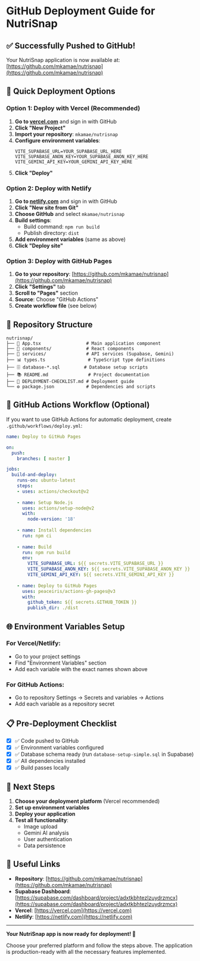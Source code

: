 # GitHub Deployment Guide for NutriSnap

## ✅ Successfully Pushed to GitHub!

Your NutriSnap application is now available at: [https://github.com/mkamae/nutrisnap](https://github.com/mkamae/nutrisnap)

## 🚀 Quick Deployment Options

### Option 1: Deploy with Vercel (Recommended)

1. **Go to [vercel.com](https://vercel.com)** and sign in with GitHub
2. **Click "New Project"**
3. **Import your repository**: `mkamae/nutrisnap`
4. **Configure environment variables**:
   ```env
   VITE_SUPABASE_URL=YOUR_SUPABASE_URL_HERE
   VITE_SUPABASE_ANON_KEY=YOUR_SUPABASE_ANON_KEY_HERE
   VITE_GEMINI_API_KEY=YOUR_GEMINI_API_KEY_HERE
   ```
5. **Click "Deploy"**

### Option 2: Deploy with Netlify

1. **Go to [netlify.com](https://netlify.com)** and sign in with GitHub
2. **Click "New site from Git"**
3. **Choose GitHub** and select `mkamae/nutrisnap`
4. **Build settings**:
   - Build command: `npm run build`
   - Publish directory: `dist`
5. **Add environment variables** (same as above)
6. **Click "Deploy site"**

### Option 3: Deploy with GitHub Pages

1. **Go to your repository**: [https://github.com/mkamae/nutrisnap](https://github.com/mkamae/nutrisnap)
2. **Click "Settings"** tab
3. **Scroll to "Pages"** section
4. **Source**: Choose "GitHub Actions"
5. **Create workflow file** (see below)

## 📁 Repository Structure

```
nutrisnap/
├── 📱 App.tsx                 # Main application component
├── 🎨 components/             # React components
├── 🔧 services/               # API services (Supabase, Gemini)
├── 📊 types.ts                # TypeScript type definitions
├── 🗄️ database-*.sql         # Database setup scripts
├── 📚 README.md               # Project documentation
├── 🚀 DEPLOYMENT-CHECKLIST.md # Deployment guide
└── ⚙️ package.json            # Dependencies and scripts
```

## 🔧 GitHub Actions Workflow (Optional)

If you want to use GitHub Actions for automatic deployment, create `.github/workflows/deploy.yml`:

```yaml
name: Deploy to GitHub Pages

on:
  push:
    branches: [ master ]

jobs:
  build-and-deploy:
    runs-on: ubuntu-latest
    steps:
    - uses: actions/checkout@v2
    
    - name: Setup Node.js
      uses: actions/setup-node@v2
      with:
        node-version: '18'
        
    - name: Install dependencies
      run: npm ci
      
    - name: Build
      run: npm run build
      env:
        VITE_SUPABASE_URL: ${{ secrets.VITE_SUPABASE_URL }}
        VITE_SUPABASE_ANON_KEY: ${{ secrets.VITE_SUPABASE_ANON_KEY }}
        VITE_GEMINI_API_KEY: ${{ secrets.VITE_GEMINI_API_KEY }}
        
    - name: Deploy to GitHub Pages
      uses: peaceiris/actions-gh-pages@v3
      with:
        github_token: ${{ secrets.GITHUB_TOKEN }}
        publish_dir: ./dist
```

## 🌐 Environment Variables Setup

### For Vercel/Netlify:
- Go to your project settings
- Find "Environment Variables" section
- Add each variable with the exact names shown above

### For GitHub Actions:
- Go to repository Settings → Secrets and variables → Actions
- Add each variable as a repository secret

## 📋 Pre-Deployment Checklist

- [x] ✅ Code pushed to GitHub
- [x] ✅ Environment variables configured
- [x] ✅ Database schema ready (run `database-setup-simple.sql` in Supabase)
- [x] ✅ All dependencies installed
- [x] ✅ Build passes locally

## 🎯 Next Steps

1. **Choose your deployment platform** (Vercel recommended)
2. **Set up environment variables**
3. **Deploy your application**
4. **Test all functionality**:
   - Image upload
   - Gemini AI analysis
   - User authentication
   - Data persistence

## 🔗 Useful Links

- **Repository**: [https://github.com/mkamae/nutrisnap](https://github.com/mkamae/nutrisnap)
- **Supabase Dashboard**: [https://supabase.com/dashboard/project/adxtkbhtezlzuydrzmcx](https://supabase.com/dashboard/project/adxtkbhtezlzuydrzmcx)
- **Vercel**: [https://vercel.com](https://vercel.com)
- **Netlify**: [https://netlify.com](https://netlify.com)

---

**Your NutriSnap app is now ready for deployment! 🚀**

Choose your preferred platform and follow the steps above. The application is production-ready with all the necessary features implemented.
